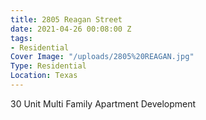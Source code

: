 ```yaml
---
title: 2805 Reagan Street
date: 2021-04-26 00:08:00 Z
tags:
- Residential
Cover Image: "/uploads/2805%20REAGAN.jpg"
Type: Residential
Location: Texas
---
```


30 Unit Multi Family Apartment Development

